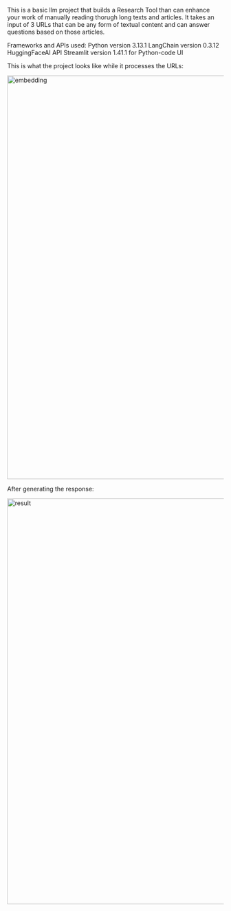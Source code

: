 This is a basic llm project that builds a Research Tool than can enhance your work of manually reading thorugh long texts and articles. It takes an input of 3 URLs that can be any form of textual content and can answer questions based on those articles.

Frameworks and APIs used:
Python version 3.13.1
LangChain version 0.3.12
HuggingFaceAI API 
Streamlit version 1.41.1 for Python-code UI

This is what the project looks like while it processes the URLs:

<img width="937" alt="embedding" src="https://github.com/user-attachments/assets/0e4c8504-a761-421f-a38e-813278f42f2a" />

After generating the response:

<img width="942" alt="result" src="https://github.com/user-attachments/assets/54b58715-d89d-42c3-9f17-4bcec7b8756d" />

